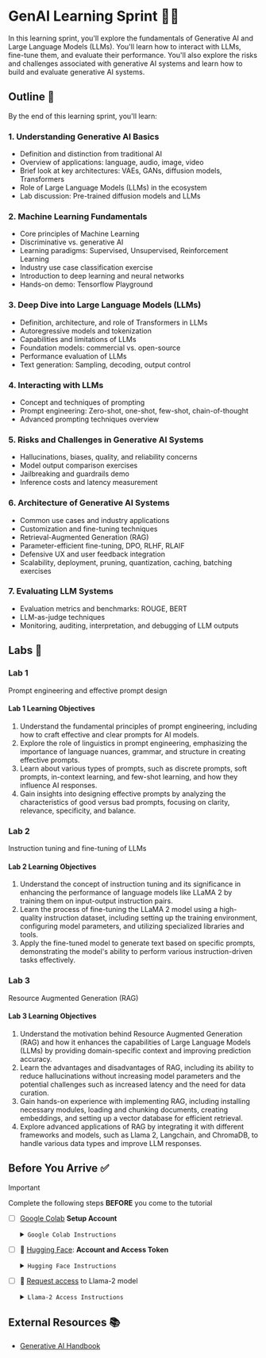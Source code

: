 # GenAI Learning Sprint 🏃‍♂️

In this learning sprint, you'll explore the fundamentals of Generative AI and Large Language Models (LLMs). You'll learn how to interact with LLMs, fine-tune them, and evaluate their performance. You'll also explore the risks and challenges associated with generative AI systems and learn how to build and evaluate generative AI systems.

## Outline 📝

By the end of this learning sprint, you'll learn:

### 1. Understanding Generative AI Basics

- Definition and distinction from traditional AI
- Overview of applications: language, audio, image, video
- Brief look at key architectures: VAEs, GANs, diffusion models, Transformers
- Role of Large Language Models (LLMs) in the ecosystem
- Lab discussion: Pre-trained diffusion models and LLMs

### 2. Machine Learning Fundamentals

- Core principles of Machine Learning
- Discriminative vs. generative AI
- Learning paradigms: Supervised, Unsupervised, Reinforcement Learning
- Industry use case classification exercise
- Introduction to deep learning and neural networks
- Hands-on demo: Tensorflow Playground

### 3. Deep Dive into Large Language Models (LLMs)

- Definition, architecture, and role of Transformers in LLMs
- Autoregressive models and tokenization
- Capabilities and limitations of LLMs
- Foundation models: commercial vs. open-source
- Performance evaluation of LLMs
- Text generation: Sampling, decoding, output control

### 4. Interacting with LLMs

- Concept and techniques of prompting
- Prompt engineering: Zero-shot, one-shot, few-shot, chain-of-thought
- Advanced prompting techniques overview

### 5. Risks and Challenges in Generative AI Systems

- Hallucinations, biases, quality, and reliability concerns
- Model output comparison exercises
- Jailbreaking and guardrails demo
- Inference costs and latency measurement

### 6. Architecture of Generative AI Systems

- Common use cases and industry applications
- Customization and fine-tuning techniques
- Retrieval-Augmented Generation (RAG)
- Parameter-efficient fine-tuning, DPO, RLHF, RLAIF
- Defensive UX and user feedback integration
- Scalability, deployment, pruning, quantization, caching, batching exercises

### 7. Evaluating LLM Systems

- Evaluation metrics and benchmarks: ROUGE, BERT
- LLM-as-judge techniques
- Monitoring, auditing, interpretation, and debugging of LLM outputs

## Labs 🧪

### Lab 1

Prompt engineering and effective prompt design

#### Lab 1 Learning Objectives

1. Understand the fundamental principles of prompt engineering, including how to craft effective and clear prompts for AI models.
2. Explore the role of linguistics in prompt engineering, emphasizing the importance of language nuances, grammar, and structure in creating effective prompts.
3. Learn about various types of prompts, such as discrete prompts, soft prompts, in-context learning, and few-shot learning, and how they influence AI responses.
4. Gain insights into designing effective prompts by analyzing the characteristics of good versus bad prompts, focusing on clarity, relevance, specificity, and balance.

### Lab 2

Instruction tuning and fine-tuning of LLMs

#### Lab 2 Learning Objectives

1. Understand the concept of instruction tuning and its significance in enhancing the performance of language models like LLaMA 2 by training them on input-output instruction pairs.
2. Learn the process of fine-tuning the LLaMA 2 model using a high-quality instruction dataset, including setting up the training environment, configuring model parameters, and utilizing specialized libraries and tools.
3. Apply the fine-tuned model to generate text based on specific prompts, demonstrating the model's ability to perform various instruction-driven tasks effectively.

### Lab 3

Resource Augmented Generation (RAG)

#### Lab 3 Learning Objectives

1. Understand the motivation behind Resource Augmented Generation (RAG) and how it enhances the capabilities of Large Language Models (LLMs) by providing domain-specific context and improving prediction accuracy.
2. Learn the advantages and disadvantages of RAG, including its ability to reduce hallucinations without increasing model parameters and the potential challenges such as increased latency and the need for data curation.
3. Gain hands-on experience with implementing RAG, including installing necessary modules, loading and chunking documents, creating embeddings, and setting up a vector database for efficient retrieval.
4. Explore advanced applications of RAG by integrating it with different frameworks and models, such as Llama 2, Langchain, and ChromaDB, to handle various data types and improve LLM responses.

## Before You Arrive ✅

> [!IMPORTANT]  
> Complete the following steps **BEFORE** you come to the tutorial
> 
> - [ ] [Google Colab](https://colab.research.google.com) **Setup Account**
> 
>     <details closed><summary><code>Google Colab Instructions</code></summary>
> 
>     The Colab platform gives the user a virtual machine in which to run Python codes including machine
>     learning codes.
> 
>     The VM comes with a preinstalled environment that includes most of what is needed
>     for these tutorials.
> 
>     * You need a Google Account to use Colaboratory
>     * Go to [Google's Colaboratory Platform](https://colab.research.google.com) and sign in with
>       your Google account
>     * Click on the `New Notebook` at the bottom
>     * Now you will see a new notebook where you can type in python code.
>     * After you enter code, type `<shift> + <enter>` to execute the code cell.
>     * A full introduction to the notebook environment is out of scope for this tutorial, but many
>       can be found with a [simple Google
>       search](https://www.google.com/search?q=jupyter+notebook+tutorial)
>     * We will be using notebooks from this repository during the tutorial, so  you should be
>       familiar with how to import them into Colaboratory
>     * Now you can open the `File` menu at the top left and select `Open Notebook` which will open a
>       dialogue box.
>     * Select the `GitHub` tab in the dialogue box.
>     * From here you can enter the url for the github repo
>       and hit `<enter>`.
>     * This will show you a list of the Notebooks available in the repo.
>     * As each session of the tutorial begins, you will simply select the corresponding notebook from
>       this list and it will create a copy for you in your Colaboratory account (all `*.ipynb` files in
>       the Colaboratory account will be stored in your Google Drive).
>     * To use a TPU, in the notbook the select `Runtime` -> `Change Runtime Type` and you have a
>       dropbox list of hardward settings to choose from where the notebook can run.
> 
>     * **Important:** in order to be able to make changes to the notebooks, you need to make a copy of the notebook that will be stored in your Google Drive account. In order to do so, click on the `Copy to Drive` button, located in the main editor bar, next to the `Code` and `Text` buttons.
>     </details>
> 
> 
> - [ ] 🤗 [Hugging Face](https://huggingface.co): **Account and Access Token**
> 
>     <details closed><summary><code>Hugging Face Instructions</code></summary>
> 
>     - Sign up for a huggingface account and obtain an access token: https://huggingface.co
>     - Sign Up (top bar)
>       Log into huggingface and get an access token:
>         - Login -> Settings (left panel) -> Access Tokens (left pane) -> New token (center pane)
>       
>     * **Important:** choose `Read` when creating the access token, under `Token type`. Make sure to copy the token before leaving the page, as it's only shown once.
>     * **Important:** you have to add this token as a Google Colab secret in order to securely read from it when working on any of the notebooks of this repo. To do so, in the left sidebar of Google Colab, click on the key-shaped icon, then `Add new secret`, and finally set the secret key as `HF_TOKEN`, and the secret value to the Hugging Face access token you have just created. Then, enable the toggle `Notebook access`. From now on, you can enable this secret to securely authenticate from any other Google Colab instance.
> 
>     </details>
> 
> - [ ] 🦙 [Request access](https://ai.meta.com/resources/models-and-libraries/llama-downloads/) to Llama-2 model
> 
>     <details closed><summary><code>Llama-2 Access Instructions</code></summary>
> 
>     - Visit this https://huggingface.co/meta-llama/Llama-2-7b-hf and request access to the model
>     - vist meta website and accept the terms https://ai.meta.com/resources/models-and-libraries/llama-downloads/
>     - Note: Your Hugging Face account email address MUST match the email you provide on the Meta website, or your request will not be approved.
> 
>     </details>


## External Resources 📚

- [Generative AI Handbook](https://genai-handbook.github.io/)
